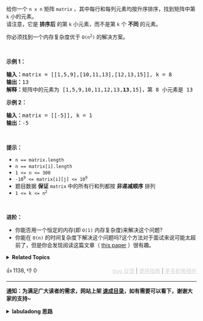 <p>给你一个&nbsp;<code>n x n</code><em>&nbsp;</em>矩阵&nbsp;<code>matrix</code> ，其中每行和每列元素均按升序排序，找到矩阵中第 <code>k</code> 小的元素。<br /> 请注意，它是 <strong>排序后</strong> 的第 <code>k</code> 小元素，而不是第 <code>k</code> 个 <strong>不同</strong> 的元素。</p>

<p>你必须找到一个内存复杂度优于&nbsp;<code>O(n<sup>2</sup>)</code> 的解决方案。</p>

<p>&nbsp;</p>

<p><strong class="example">示例 1：</strong></p>

<pre>
<strong>输入：</strong>matrix = [[1,5,9],[10,11,13],[12,13,15]], k = 8
<strong>输出：</strong>13
<strong>解释：</strong>矩阵中的元素为 [1,5,9,10,11,12,13,<strong>13</strong>,15]，第 8 小元素是 13
</pre>

<p><strong class="example">示例 2：</strong></p>

<pre>
<strong>输入：</strong>matrix = [[-5]], k = 1
<strong>输出：</strong>-5
</pre>

<p>&nbsp;</p>

<p><strong>提示：</strong></p>

<ul> 
 <li><code>n == matrix.length</code></li> 
 <li><code>n == matrix[i].length</code></li> 
 <li><code>1 &lt;= n &lt;= 300</code></li> 
 <li><code>-10<sup>9</sup> &lt;= matrix[i][j] &lt;= 10<sup>9</sup></code></li> 
 <li>题目数据 <strong>保证</strong> <code>matrix</code> 中的所有行和列都按 <strong>非递减顺序</strong> 排列</li> 
 <li><code>1 &lt;= k &lt;= n<sup>2</sup></code></li> 
</ul>

<p>&nbsp;</p>

<p><strong>进阶：</strong></p>

<ul> 
 <li>你能否用一个恒定的内存(即 <code>O(1)</code> 内存复杂度)来解决这个问题?</li> 
 <li>你能在 <code>O(n)</code> 的时间复杂度下解决这个问题吗?这个方法对于面试来说可能太超前了，但是你会发现阅读这篇文章（&nbsp;<a href="http://www.cse.yorku.ca/~andy/pubs/X+Y.pdf" target="_blank">this paper</a>&nbsp;）很有趣。</li> 
</ul>

<details><summary><strong>Related Topics</strong></summary>数组 | 二分查找 | 矩阵 | 排序 | 堆（优先队列）</details><br>

<div>👍 1138, 👎 0<span style='float: right;'><span style='color: gray;'><a href='https://github.com/labuladong/fucking-algorithm/issues' target='_blank' style='color: lightgray;text-decoration: underline;'>bug 反馈</a> | <a href='https://labuladong.online/algo/fname.html?fname=jb插件简介' target='_blank' style='color: lightgray;text-decoration: underline;'>使用指南</a> | <a href='https://labuladong.online/algo/' target='_blank' style='color: lightgray;text-decoration: underline;'>更多配套插件</a></span></span></div>

<div id="labuladong"><hr>

**通知：为满足广大读者的需求，网站上架 [速成目录](https://labuladong.online/algo/intro/quick-learning-plan/)，如有需要可以看下，谢谢大家的支持~**

<details><summary><strong>labuladong 思路</strong></summary>


<div id="labuladong_solution_zh">

## 基本思路

这道题其实是前文 [单链表的六大解题套路](https://labuladong.online/algo/essential-technique/linked-list-skills-summary/) 中讲过的 [✔ ✨23. 合并K个升序链表](/problems/merge-k-sorted-lists/) 的变体。

矩阵中的每一行都是排好序的，就好比多条有序链表，你用优先级队列施展合并多条有序链表的逻辑就能找到第 `k` 小的元素了。

**详细题解**：
  - [【练习】优先级队列经典习题](https://labuladong.online/algo/problem-set/binary-heap/)
  - [【练习】链表双指针经典习题](https://labuladong.online/algo/problem-set/linkedlist-two-pointers/)

</div>





<div id="solution">

## 解法代码



<div class="tab-panel"><div class="tab-nav">
<button data-tab-item="cpp" class="tab-nav-button btn " data-tab-group="default" onclick="switchTab(this)">cpp🤖</button>

<button data-tab-item="python" class="tab-nav-button btn " data-tab-group="default" onclick="switchTab(this)">python🤖</button>

<button data-tab-item="java" class="tab-nav-button btn active" data-tab-group="default" onclick="switchTab(this)">java🟢</button>

<button data-tab-item="go" class="tab-nav-button btn " data-tab-group="default" onclick="switchTab(this)">go🤖</button>

<button data-tab-item="javascript" class="tab-nav-button btn " data-tab-group="default" onclick="switchTab(this)">javascript🤖</button>
</div><div class="tab-content">
<div data-tab-item="cpp" class="tab-item " data-tab-group="default"><div class="highlight">

```cpp
// 注意：cpp 代码由 chatGPT🤖 根据我的 java 代码翻译。
// 本代码的正确性已通过力扣验证，如有疑问，可以对照 java 代码查看。

#include <queue>
#include <vector>

class Solution {
public:
    int kthSmallest(std::vector<std::vector<int>>& matrix, int k) {
        // 存储二元组 (matrix[i][j], i, j)
        // i, j 记录当前元素的索引位置，用于生成下一个节点
        auto cmp = [](const std::vector<int>& a, const std::vector<int>& b) {
            // 按照元素大小升序排序
            return a[0] > b[0];
        };
        std::priority_queue<std::vector<int>, std::vector<std::vector<int>>, decltype(cmp)> pq(cmp);

        // 初始化优先级队列，把每一行的第一个元素装进去
        for (int i = 0; i < matrix.size(); i++) {
            pq.push({matrix[i][0], i, 0});
        }

        int res = -1;
        // 执行合并多个有序链表的逻辑，找到第 k 小的元素
        while (!pq.empty() && k > 0) {
            std::vector<int> cur = pq.top();
            pq.pop();
            res = cur[0];
            k--;
            // 链表中的下一个节点加入优先级队列
            int i = cur[1], j = cur[2];
            if (j + 1 < matrix[i].size()) {
                pq.push({matrix[i][j + 1], i, j + 1});
            }
        }
        return res;
    }
};
```

</div></div>

<div data-tab-item="python" class="tab-item " data-tab-group="default"><div class="highlight">

```python
# 注意：python 代码由 chatGPT🤖 根据我的 java 代码翻译。
# 本代码的正确性已通过力扣验证，如有疑问，可以对照 java 代码查看。

from queue import PriorityQueue

class Solution:
    def kthSmallest(self, matrix: List[List[int]], k: int) -> int:
        # 存储二元组 (matrix[i][j], i, j)
        # i, j 记录当前元素的索引位置，用于生成下一个节点
        pq = PriorityQueue()

        # 初始化优先级队列，把每一行的第一个元素装进去
        for i in range(len(matrix)):
            pq.put((matrix[i][0], i, 0))

        res = -1
        # 执行合并多个有序链表的逻辑，找到第 k 小的元素
        while not pq.empty() and k > 0:
            cur = pq.get()
            # 按照元素大小升序排序
            res = cur[0]
            k -= 1
            # 链表中的下一个节点加入优先级队列
            i, j = cur[1], cur[2]
            if j + 1 < len(matrix[i]):
                pq.put((matrix[i][j + 1], i, j + 1))
        return res
```

</div></div>

<div data-tab-item="java" class="tab-item active" data-tab-group="default"><div class="highlight">

```java
class Solution {
    public int kthSmallest(int[][] matrix, int k) {
        // 存储二元组 (matrix[i][j], i, j)
        // i, j 记录当前元素的索引位置，用于生成下一个节点
        PriorityQueue<int[]> pq = new PriorityQueue<>((a, b) -> {
            // 按照元素大小升序排序
            return a[0] - b[0];
        });


        // 初始化优先级队列，把每一行的第一个元素装进去
        for (int i = 0; i < matrix.length; i++) {
            pq.offer(new int[]{matrix[i][0], i, 0});
        }

        int res = -1;
        // 执行合并多个有序链表的逻辑，找到第 k 小的元素
        while (!pq.isEmpty() && k > 0) {
            int[] cur = pq.poll();
            res = cur[0];
            k--;
            // 链表中的下一个节点加入优先级队列
            int i = cur[1], j = cur[2];
            if (j + 1 < matrix[i].length) {
                pq.add(new int[]{matrix[i][j + 1], i, j + 1});
            }
        }
        return res;
    }
}
```

</div></div>

<div data-tab-item="go" class="tab-item " data-tab-group="default"><div class="highlight">

```go
// 注意：go 代码由 chatGPT🤖 根据我的 java 代码翻译。
// 本代码的正确性已通过力扣验证，如有疑问，可以对照 java 代码查看。

// IntHeap is a min-heap of []int
type IntHeap [][]int

// 按照元素大小升序排序
func (h IntHeap) Len() int           { return len(h) }
func (h IntHeap) Less(i, j int) bool { return h[i][0] < h[j][0] }
func (h IntHeap) Swap(i, j int)      { h[i], h[j] = h[j], h[i] }

func (h *IntHeap) Push(x interface{}) {
	*h = append(*h, x.([]int))
}

func (h *IntHeap) Pop() interface{} {
	old := *h
	n := len(old)
	x := old[n-1]
	*h = old[0 : n-1]
	return x
}

// 存储二元组 (matrix[i][j], i, j)
// i, j 记录当前元素的索引位置，用于生成下一个节点
func kthSmallest(matrix [][]int, k int) int {
	pq := &IntHeap{}
	heap.Init(pq)

	// 初始化优先级队列，把每一行的第一个元素装进去
	for i := range matrix {
		heap.Push(pq, []int{matrix[i][0], i, 0})
	}

	res := -1
	// 执行合并多个有序链表的逻辑，找到第 k 小的元素
	for pq.Len() > 0 && k > 0 {
		cur := heap.Pop(pq).([]int)
		res = cur[0]
		k--
		// 链表中的下一个节点加入优先级队列
		i, j := cur[1], cur[2]
		if j+1 < len(matrix[i]) {
			heap.Push(pq, []int{matrix[i][j+1], i, j + 1})
		}
	}
	return res
}
```

</div></div>

<div data-tab-item="javascript" class="tab-item " data-tab-group="default"><div class="highlight">

```javascript
// 注意：javascript 代码由 chatGPT🤖 根据我的 java 代码翻译。
// 本代码的正确性已通过力扣验证，如有疑问，可以对照 java 代码查看。

var kthSmallest = function(matrix, k) {
    // 存储二元组 (matrix[i][j], i, j)
    // i, j 记录当前元素的索引位置，用于生成下一个节点
    let pq = new PriorityQueue((a, b) => {
        // 按照元素大小升序排序
        return a[0] - b[0];
    });

    // 初始化优先级队列，把每一行的第一个元素装进去
    for (let i = 0; i < matrix.length; i++) {
        pq.enqueue([matrix[i][0], i, 0]);
    }

    let res = -1;
    // 执行合并多个有序链表的逻辑，找到第 k 小的元素
    while (!pq.isEmpty() && k > 0) {
        let cur = pq.dequeue();
        res = cur[0];
        k--;
        // 链表中的下一个节点加入优先级队列
        let i = cur[1], j = cur[2];
        if (j + 1 < matrix[i].length) {
            pq.enqueue([matrix[i][j + 1], i, j + 1]);
        }
    }
    return res;
};
```

</div></div>
</div></div>

</div>
</details>
</div>

